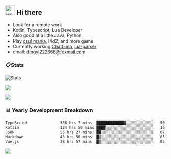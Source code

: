 ## <img alt="wave" src="https://raw.githubusercontent.com/MartinHeinz/MartinHeinz/master/wave.gif" width="30px"> Hi there

- Look for a remote work
- Kotlin, Typescript, Lua Developer
- Also good at a little Java, Python
- Play [osu! mania](https://osu.ppy.sh/users/29808669), l4d2, and more game
- Currently working [ChatLuna](https://github.com/ChatLunaLab), [lua-parser](https://github.com/dingyi222666/lua-parser)
- email: [dingyi222666@foxmail.com](mailto:dingyi222666@foxmail.com)

### 📋Stats

![Stats](https://github-readme-stats.vercel.app/api?username=dingyi222666&show_icons=true&icon_color=47A69E&title_color=47A69E&count_private=true)    

![](https://api.githubtrends.io/user/svg/dingyi222666/langs?time_range=one_year&include_private=True&loc_metric=changed&theme=classic)

![](http://github-profile-summary-cards.vercel.app/api/cards/productive-time?username=dingyi222666&theme=nord_dark&utcOffset=8)

### 📊 Yearly Development Breakdown

<!--START_SECTION:waka-->

```txt
TypeScript              386 hrs 7 mins  ████████████▓░░░░░░░░░░░░   50.61 %
Kotlin                  124 hrs 50 mins ████░░░░░░░░░░░░░░░░░░░░░   16.36 %
JSON                    55 hrs 27 mins  █▓░░░░░░░░░░░░░░░░░░░░░░░   07.27 %
Markdown                43 hrs 50 mins  █▒░░░░░░░░░░░░░░░░░░░░░░░   05.75 %
Vue.js                  38 hrs 57 mins  █▒░░░░░░░░░░░░░░░░░░░░░░░   05.11 %
```

<!--END_SECTION:waka-->

![](https://komarev.com/ghpvc/?username=dingyi222666)
